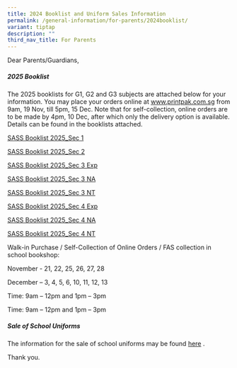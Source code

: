 ```yaml
---
title: 2024 Booklist and Uniform Sales Information
permalink: /general-information/for-parents/2024booklist/
variant: tiptap
description: ""
third_nav_title: For Parents
---
```

<p>Dear Parents/Guardians,</p>
<h5><strong>2025 Booklist</strong></h5>
<p>The 2025 booklists for G1, G2 and G3 subjects are attached below for your
information. You may place your orders online at <a href="http://www.printpak.com.sg" rel="noopener noreferrer nofollow" target="_blank">www.printpak.com.sg</a> from 9am, 19 Nov,
till 5pm, 15 Dec. Note that for self-collection, online orders are to be
made by 4pm, 10 Dec, after which only the delivery option is available.
Details can be found in the booklists attached.</p>
<p><a href="/files/2025 Booklist_Uniform Sales/25_SASS_Booklist_2025_Sec_1.pdf" rel="noopener nofollow" target="_blank">SASS Booklist 2025_Sec 1</a>
</p>
<p><a href="/files/2025 Booklist_Uniform Sales/25_SASS_Booklist_2025_Sec_2.pdf" rel="noopener nofollow" target="_blank">SASS Booklist 2025_Sec 2</a>
</p>
<p><a href="/files/2025 Booklist_Uniform Sales/25_SASS_Booklist_2025_Sec_3_Exp.pdf" rel="noopener nofollow" target="_blank">SASS Booklist 2025_Sec 3 Exp</a>
</p>
<p><a href="/files/2025 Booklist_Uniform Sales/25_SASS_Booklist_2025_Sec_3_NA.pdf" rel="noopener nofollow" target="_blank">SASS Booklist 2025_Sec 3 NA</a>
</p>
<p><a href="/files/2025 Booklist_Uniform Sales/25_SASS_Booklist_2025_Sec_3_NT.pdf" rel="noopener nofollow" target="_blank">SASS Booklist 2025_Sec 3 NT</a>
</p>
<p><a href="/files/2025 Booklist_Uniform Sales/25_SASS_Booklist_2025_Sec_4_Exp.pdf" rel="noopener nofollow" target="_blank">SASS Booklist 2025_Sec 4 Exp</a>
</p>
<p><a href="/files/2025 Booklist_Uniform Sales/25_SASS_Booklist_2025_Sec_4_NA.pdf" rel="noopener nofollow" target="_blank">SASS Booklist 2025_Sec 4 NA</a>
</p>
<p><a href="/files/2025 Booklist_Uniform Sales/25_SASS_Booklist_2025_Sec_4_NT.pdf" rel="noopener nofollow" target="_blank">SASS Booklist 2025_Sec 4 NT</a>
</p>
<p></p>
<p>Walk-in Purchase / Self-Collection of Online Orders / FAS collection in
school bookshop:</p>
<p>November - 21, 22, 25, 26, 27, 28</p>
<p>December – 3, 4, 5, 6, 10, 11, 12, 13</p>
<p>Time: 9am – 12pm and 1pm – 3pm</p>
<p>Time: 9am – 12pm and 1pm – 3pm</p>
<h5><strong>Sale of School Uniforms</strong></h5>
<p>The information for the sale of school uniforms may be found <a href="/files/2025 Booklist_Uniform Sales/School_Uniform_Sales_Info.pdf" rel="noopener nofollow" target="_blank">here</a> .</p>
<p>Thank you.</p>